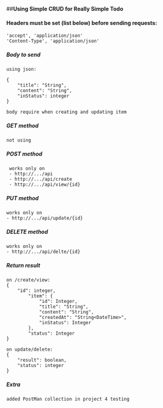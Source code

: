 ##**Using Simple CRUD for Really Simple Todo**
 
 #### Headers must be set (list below) before sending requests:
    'accept', 'application/json'
    'Content-Type', 'application/json'

 ##### Body to send
    using json:
    
    {
        "title": "String",
        "content": "String",
        "inStatus": integer
    }
    
    body require when creating and updating item
 
 ##### GET method
    not using
 
 ##### POST method
     works only on
     - http://.../api
     - http://.../api/create
     - http://.../api/view/{id}
     
 ##### PUT method
    works only on
    - http://.../api/update/{id}
    
 ##### DELETE method
    works only on
    - http://.../api/delte/{id}
 
 ##### Return result
    on /create/view:
    {
        "id": integer,
            "item": {
                "id": Integer,
                "title": "String",
                "content": "String",
                "createdAt": "String<DateTime>",
                "inStatus": Integer
            },
            "status": Integer
    }
    
    on update/delete:
    {
        "result": boolean,
        "status": integer
    }
    
 ##### Extra
    added PostMan collection in project 4 testing